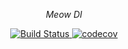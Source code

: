 <p align="center">
    <em>Meow DI</em>
</p>

<p align="center">
<a href="https://travis-ci.org/aachurin/meow.di">
    <img src="https://travis-ci.org/aachurin/meow.di.svg?branch=master" alt="Build Status">
</a>
<a href="https://codecov.io/gh/aachurin/meow.di">
    <img src="https://codecov.io/gh/aachurin/meow.di/branch/master/graph/badge.svg" alt="codecov">
</a>
<!--a href="https://pypi.python.org/pypi/apistar">
    <img src="https://badge.fury.io/py/apistar.svg" alt="Package version">
</a-->
</p>

